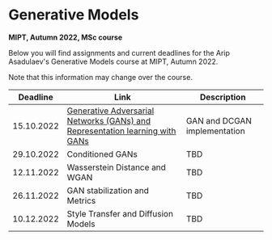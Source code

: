 # Generative Models
**MIPT, Autumn 2022, MSc course**

Below you will find assignments and current deadlines for the Arip Asadulaev's Generative Models course at MIPT, Autumn 2022. 

Note that this information may change over the course.

Deadline | Link | Description|
---------|------|-----------|
15.10.2022 | [Generative Adversarial Networks (GANs) and Representation learning with GANs](https://github.com/RostislavKorst/GANs-MIPT-2022-Masters/blob/main/Assignment%201/1_gan_dcgan.ipynb)| GAN and DCGAN implementation
29.10.2022 | Conditioned GANs | TBD
12.11.2022 | Wasserstein Distance and WGAN | TBD
26.11.2022 | GAN stabilization and Metrics | TBD
10.12.2022 | Style Transfer and Diffusion Models | TBD
